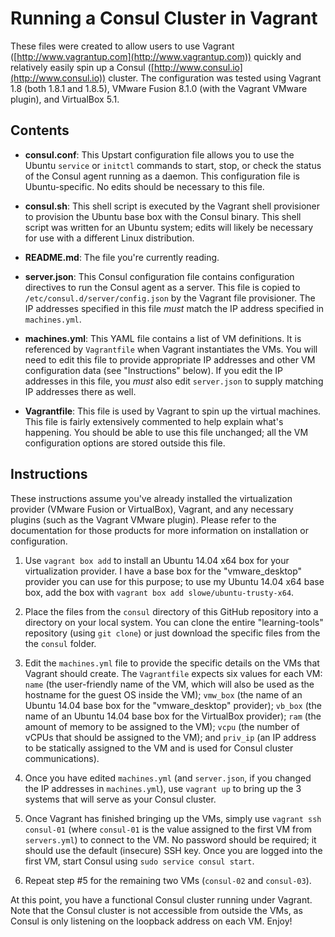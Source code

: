 # Running a Consul Cluster in Vagrant

These files were created to allow users to use Vagrant ([http://www.vagrantup.com](http://www.vagrantup.com)) quickly and relatively easily spin up a Consul ([http://www.consul.io](http://www.consul.io)) cluster. The configuration was tested using Vagrant 1.8 (both 1.8.1 and 1.8.5), VMware Fusion 8.1.0 (with the Vagrant VMware plugin), and VirtualBox 5.1.

## Contents

* **consul.conf**: This Upstart configuration file allows you to use the Ubuntu `service` or `initctl` commands to start, stop, or check the status of the Consul agent running as a daemon. This configuration file is Ubuntu-specific. No edits should be necessary to this file.

* **consul.sh**: This shell script is executed by the Vagrant shell provisioner to provision the Ubuntu base box with the Consul binary. This shell script was written for an Ubuntu system; edits will likely be necessary for use with a different Linux distribution.

* **README.md**: The file you're currently reading.

* **server.json**: This Consul configuration file contains configuration directives to run the Consul agent as a server. This file is copied to `/etc/consul.d/server/config.json` by the Vagrant file provisioner. The IP addresses specified in this file _must_ match the IP address specified in `machines.yml`.

* **machines.yml**: This YAML file contains a list of VM definitions. It is referenced by `Vagrantfile` when Vagrant instantiates the VMs. You will need to edit this file to provide appropriate IP addresses and other VM configuration data (see "Instructions" below). If you edit the IP addresses in this file, you _must_ also edit `server.json` to supply matching IP addresses there as well.

* **Vagrantfile**: This file is used by Vagrant to spin up the virtual machines. This file is fairly extensively commented to help explain what's happening. You should be able to use this file unchanged; all the VM configuration options are stored outside this file.

## Instructions

These instructions assume you've already installed the virtualization provider (VMware Fusion or VirtualBox), Vagrant, and any necessary plugins (such as the Vagrant VMware plugin). Please refer to the documentation for those products for more information on installation or configuration.

1. Use `vagrant box add` to install an Ubuntu 14.04 x64 box for your virtualization provider. I have a base box for the "vmware_desktop" provider you can use for this purpose; to use my Ubuntu 14.04 x64 base box, add the box with `vagrant box add slowe/ubuntu-trusty-x64`.

2. Place the files from the `consul` directory of this GitHub repository into a directory on your local system. You can clone the entire "learning-tools" repository (using `git clone`) or just download the specific files from the the `consul` folder.

3. Edit the `machines.yml` file to provide the specific details on the VMs that Vagrant should create. The `Vagrantfile` expects six values for each VM: `name` (the user-friendly name of the VM, which will also be used as the hostname for the guest OS inside the VM); `vmw_box` (the name of an Ubuntu 14.04 base box for the "vmware_desktop" provider); `vb_box` (the name of an Ubuntu 14.04 base box for the VirtualBox provider); `ram` (the amount of memory to be assigned to the VM); `vcpu` (the number of vCPUs that should be assigned to the VM); and `priv_ip` (an IP address to be statically assigned to the VM and is used for Consul cluster communications).

4. Once you have edited `machines.yml` (and `server.json`, if you changed the IP addresses in `machines.yml`), use `vagrant up` to bring up the 3 systems that will serve as your Consul cluster.

5. Once Vagrant has finished bringing up the VMs, simply use `vagrant ssh consul-01` (where `consul-01` is the value assigned to the first VM from `servers.yml`) to connect to the VM. No password should be required; it should use the default (insecure) SSH key. Once you are logged into the first VM, start Consul using `sudo service consul start`.

6. Repeat step #5 for the remaining two VMs (`consul-02` and `consul-03`).

At this point, you have a functional Consul cluster running under Vagrant. Note that the Consul cluster is not accessible from outside the VMs, as Consul is only listening on the loopback address on each VM. Enjoy!
